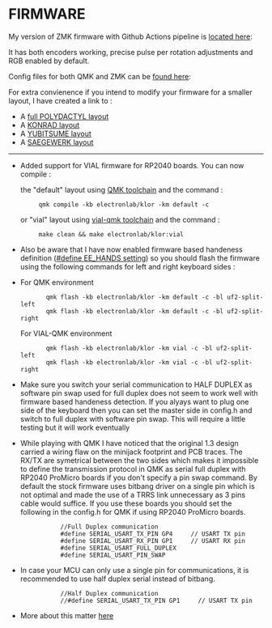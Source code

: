 # FIRMWARE
My version of ZMK firmware  with Github Actions pipeline is [located here](https://github.com/Lefuneste83/zmk-config-klor):

It has both encoders working, precise pulse per rotation adjustments and RGB enabled by default.

Config files for both QMK and ZMK can be [found here](https://github.com/Lefuneste83/KLOR/tree/main/FIRMWARE):

For extra convienence if you intend to modify your firmware for a smaller layout, I have created a link to :

 -  A [full POLYDACTYL layout](http://www.keyboard-layout-editor.com/#/gists/8ff2b448f2ef6c56c2b932e83ebf040f)
 -  A [KONRAD layout](http://www.keyboard-layout-editor.com/#/gists/49ff09e68b46feb39760467424a4601a)
 -  A [YUBITSUME layout](http://www.keyboard-layout-editor.com/#/gists/dc3fdb427b3102ccbf85252e2e278918)
 -  A [SAEGEWERK layout](http://www.keyboard-layout-editor.com/#/gists/b3775d73a84de0d544ea3bf84bafb047)

****

-  Added support for VIAL firmware for RP2040 boards. You can now compile :
   
      the "default" layout using [QMK toolchain](https://github.com/qmk/qmk_firmware) and the command :

            qmk compile -kb electronlab/klor -km default -c
   
      or "vial" layout using [vial-qmk toolchain](https://github.com/vial-kb/vial-qmk) and the command :

            make clean && make electronlab/klor:vial
    
-   Also be aware that I have now enabled firmware based handeness definition ([#define EE_HANDS setting](https://docs.qmk.fm/features/split_keyboard)) so you should flash the firmware using the following commands for left and right keyboard sides :
-   
   For QMK environment
    
             qmk flash -kb electronlab/klor -km default -c -bl uf2-split-left
             qmk flash -kb electronlab/klor -km default -c -bl uf2-split-right
    
  For VIAL-QMK environment
     
             qmk flash -kb electronlab/klor -km vial -c -bl uf2-split-left
             qmk flash -kb electronlab/klor -km vial -c -bl uf2-split-right

-  Make sure you switch your serial communication to HALF DUPLEX as software pin swap used for full duplex does not seem to work well with firmware based handeness detection. If you alyays want to plug one side of the keyboard then you can set the master side in config.h and switch to full duplex with software pin swap. This will require a little testing but it will work eventually

-  While playing with QMK I have noticed that the original 1.3 design carried a wiring flaw on the minijack footprint and PCB traces. The RX/TX are symetrical between the two sides which makes it impossible to define the transmission protocol in QMK as serial full duplex with RP2040 ProMicro boards if you don't specify a pin swap command. By default the stock firmware uses bitbang driver on a single pin which is not optimal and made the use of a TRRS link unnecessary as 3 pins cable would suffice. If you use these boards you should set the following in the config.h for QMK if using RP2040 ProMicro boards.
      
                  //Full Duplex communication
                  #define SERIAL_USART_TX_PIN GP4     // USART TX pin
                  #define SERIAL_USART_RX_PIN GP1     // USART RX pin
                  #define SERIAL_USART_FULL_DUPLEX
                  #define SERIAL_USART_PIN_SWAP

-  In case your MCU can only use a single pin for communications, it is recommended to use half duplex serial instead of bitbang.
      
                  //Half Duplex communication
                  //#define SERIAL_USART_TX_PIN GP1     // USART TX pin
       
-  More about this matter [here](https://docs.qmk.fm/drivers/serial)
